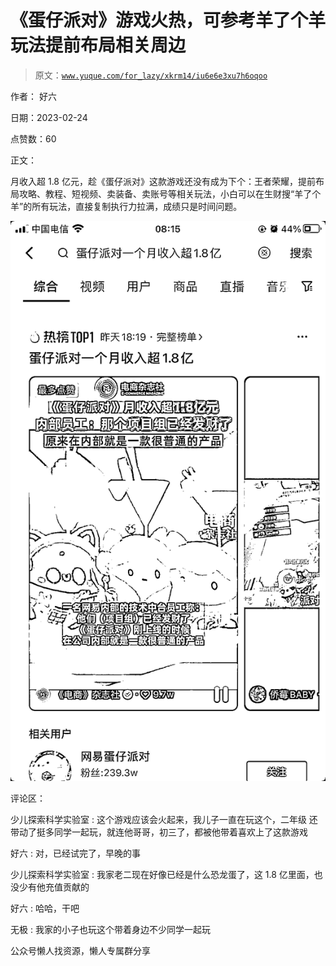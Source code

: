 # 《蛋仔派对》游戏火热，可参考羊了个羊玩法提前布局相关周边

> 原文：[`www.yuque.com/for_lazy/xkrm14/iu6e6e3xu7h6oqoo`](https://www.yuque.com/for_lazy/xkrm14/iu6e6e3xu7h6oqoo)



作者： 好六



日期：2023-02-24



点赞数：60

<ne-card data-card-name="hr" data-card-type="block" id="plZfe" data-event-boundary="card">

正文：



月收入超 1.8 亿元，趁《蛋仔派对》这款游戏还没有成为下个：王者荣耀，提前布局攻略、教程、短视频、卖装备、卖账号等相关玩法，小白可以在生财搜“羊了个羊”的所有玩法，直接复制执行力拉满，成绩只是时间问题。



<ne-card data-card-name="image" data-card-type="inline" id="ifuKe" data-event-boundary="card">![](img/c2f3896a636d41c4b0ee30147da1af37.png)</ne-card>

<ne-card data-card-name="hr" data-card-type="block" id="Mnbz3" data-event-boundary="card">

评论区：



少儿探索科学实验室 : 这个游戏应该会火起来，我儿子一直在玩这个，二年级 还带动了挺多同学一起玩，就连他哥哥，初三了，都被他带着喜欢上了这款游戏



好六 : 对，已经试完了，早晚的事



少儿探索科学实验室 : 我家老二现在好像已经是什么恐龙蛋了，这 1.8 亿里面，也没少有他充值贡献的



好六 : 哈哈，干吧



无极 : 我家的小子也玩这个带着身边不少同学一起玩

<ne-card data-card-name="hr" data-card-type="block" id="w2SVk" data-event-boundary="card">

公众号懒人找资源，懒人专属群分享

</ne-card></ne-card></ne-card>